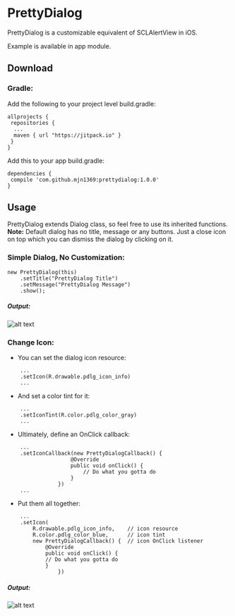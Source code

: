 # PrettyDialog
PrettyDialog is a customizable equivalent of SCLAlertView in iOS.

Example is available in app module.
## Download
### Gradle:
Add the following to your project level build.gradle:

```
allprojects {
 repositories {
  ...
  maven { url "https://jitpack.io" }
 }
}
```
Add this to your app build.gradle:

```
dependencies {
 compile 'com.github.mjn1369:prettydialog:1.0.0'
}
```
## Usage
PrettyDialog extends Dialog class, so feel free to use its inherited functions.
**Note:** Default dialog has no title, message or any buttons. Just a close icon on top which you can dismiss the dialog by clicking on it.
### Simple Dialog, No Customization:
```
new PrettyDialog(this)
	.setTitle("PrettyDialog Title")
	.setMessage("PrettyDialog Message")
	.show();
```
##### Output:
![alt text](https://github.com/mjn1369/PrettyDialog/blob/master/Screenshots/1.png "Simple Dialog, No Customization")
### Change Icon:
- You can set the dialog icon resource:
```
	...
	.setIcon(R.drawable.pdlg_icon_info)
	...
```
- And set a color tint for it:
```
	...
	.setIconTint(R.color.pdlg_color_gray)
	...
```
- Ultimately, define an OnClick callback:
```
	...
	.setIconCallback(new PrettyDialogCallback() {
                    @Override
                    public void onClick() {
                        // Do what you gotta do
                    }
                })
	...
```
- Put them all together:
```
	...
	.setIcon(
		R.drawable.pdlg_icon_info,    // icon resource
		R.color.pdlg_color_blue,      // icon tint
		new PrettyDialogCallback() {  // icon OnClick listener
		    @Override
		    public void onClick() {
			// Do what you gotta do
		    }
                })
```
##### Output:
![alt text](https://github.com/mjn1369/PrettyDialog/blob/master/Screenshots/2.png "Customize icon")
